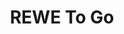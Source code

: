 ---
title: "REWE To Go"
url: /saarbruecken/rewe-to-go-grossblittersdorfer-strasse/
shop: Lebensmittel
---